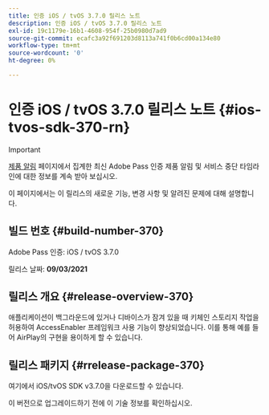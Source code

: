 ```yaml
---
title: 인증 iOS / tvOS 3.7.0 릴리스 노트
description: 인증 iOS / tvOS 3.7.0 릴리스 노트
exl-id: 19c1179e-16b1-4608-954f-25b0980d7ad9
source-git-commit: ecafc3a92f691203d8113a741f0b6cd00a134e80
workflow-type: tm+mt
source-wordcount: '0'
ht-degree: 0%

---
```


# 인증 iOS / tvOS 3.7.0 릴리스 노트 {#ios-tvos-sdk-370-rn}

>[!IMPORTANT]
>
> [제품 알림](/help/authentication/product-announcements.md) 페이지에서 집계한 최신 Adobe Pass 인증 제품 알림 및 서비스 중단 타임라인에 대한 정보를 계속 받아 보십시오.

이 페이지에서는 이 릴리스의 새로운 기능, 변경 사항 및 알려진 문제에 대해 설명합니다.

## 빌드 번호 {#build-number-370}

Adobe Pass 인증: iOS / tvOS 3.7.0

릴리스 날짜: **09/03/2021**

## 릴리스 개요 {#release-overview-370}

애플리케이션이 백그라운드에 있거나 디바이스가 잠겨 있을 때 키체인 스토리지 작업을 허용하여 AccessEnabler 프레임워크 사용 기능이 향상되었습니다. 이를 통해 예를 들어 AirPlay의 구현을 용이하게 할 수 있습니다.

## 릴리스 패키지 {#rrelease-package-370}

여기에서 iOS/tvOS SDK v3.7.0을 다운로드할 수 있습니다.

이 버전으로 업그레이드하기 전에 이 기술 정보를 확인하십시오.
